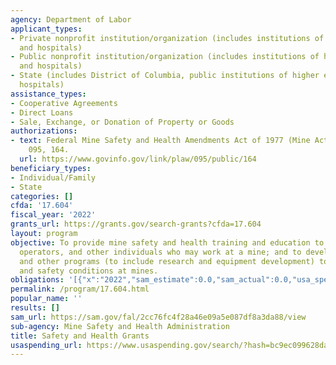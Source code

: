 ```yaml
---
agency: Department of Labor
applicant_types:
- Private nonprofit institution/organization (includes institutions of higher education
  and hospitals)
- Public nonprofit institution/organization (includes institutions of higher education
  and hospitals)
- State (includes District of Columbia, public institutions of higher education and
  hospitals)
assistance_types:
- Cooperative Agreements
- Direct Loans
- Sale, Exchange, or Donation of Property or Goods
authorizations:
- text: Federal Mine Safety and Health Amendments Act of 1977 (Mine Act). Pub. L.
    095, 164.
  url: https://www.govinfo.gov/link/plaw/095/public/164
beneficiary_types:
- Individual/Family
- State
categories: []
cfda: '17.604'
fiscal_year: '2022'
grants_url: https://grants.gov/search-grants?cfda=17.604
layout: program
objective: To provide mine safety and health training and education to miners, mine
  operators, and other individuals who may work at a mine; and to develop training
  and other programs (to include research and equipment development) to improve health
  and safety conditions at mines.
obligations: '[{"x":"2022","sam_estimate":0.0,"sam_actual":0.0,"usa_spending_actual":-19400.0},{"x":"2023","sam_estimate":50000.0,"sam_actual":0.0,"usa_spending_actual":90000.0},{"x":"2024","sam_estimate":50000.0,"sam_actual":0.0,"usa_spending_actual":40000.0}]'
permalink: /program/17.604.html
popular_name: ''
results: []
sam_url: https://sam.gov/fal/2cc76fc4f28a46e09a5e087df8a3da88/view
sub-agency: Mine Safety and Health Administration
title: Safety and Health Grants
usaspending_url: https://www.usaspending.gov/search/?hash=bc9ec099628da35ddc7d692adaee8e86
---
```

